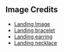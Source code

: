 ## Image Credits
- [Landing Image](https://www.annoushka.com/uk)
- [Landing bracelet](https://www.pinterest.co.uk/pin/36873290691286237/)
- [Landing earring](https://www.portugaljewels.com/en/)
- [Landing necklace](https://www.pinterest.co.uk/pin/514395588694559970/)